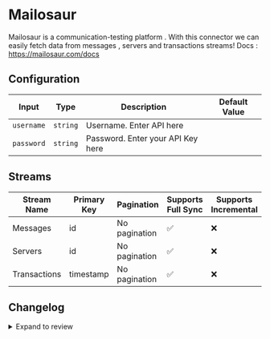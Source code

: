 # Mailosaur
Mailosaur is a communication-testing platform .
With this connector we can easily fetch data from messages , servers and transactions streams!
Docs : https://mailosaur.com/docs

## Configuration

| Input | Type | Description | Default Value |
|-------|------|-------------|---------------|
| `username` | `string` | Username. Enter API here |  |
| `password` | `string` | Password. Enter your API Key here |  |

## Streams
| Stream Name | Primary Key | Pagination | Supports Full Sync | Supports Incremental |
|-------------|-------------|------------|---------------------|----------------------|
| Messages | id | No pagination | ✅ |  ❌  |
| Servers | id | No pagination | ✅ |  ❌  |
| Transactions | timestamp | No pagination | ✅ |  ❌  |

## Changelog

<details>
  <summary>Expand to review</summary>

| Version          | Date              | Pull Request | Subject        |
|------------------|-------------------|--------------|----------------|
| 0.0.31 | 2025-08-23 | [65198](https://github.com/airbytehq/airbyte/pull/65198) | Update dependencies |
| 0.0.30 | 2025-08-09 | [64666](https://github.com/airbytehq/airbyte/pull/64666) | Update dependencies |
| 0.0.29 | 2025-08-02 | [64235](https://github.com/airbytehq/airbyte/pull/64235) | Update dependencies |
| 0.0.28 | 2025-07-26 | [63849](https://github.com/airbytehq/airbyte/pull/63849) | Update dependencies |
| 0.0.27 | 2025-07-19 | [63515](https://github.com/airbytehq/airbyte/pull/63515) | Update dependencies |
| 0.0.26 | 2025-07-12 | [63113](https://github.com/airbytehq/airbyte/pull/63113) | Update dependencies |
| 0.0.25 | 2025-07-05 | [62618](https://github.com/airbytehq/airbyte/pull/62618) | Update dependencies |
| 0.0.24 | 2025-06-21 | [61822](https://github.com/airbytehq/airbyte/pull/61822) | Update dependencies |
| 0.0.23 | 2025-06-14 | [61144](https://github.com/airbytehq/airbyte/pull/61144) | Update dependencies |
| 0.0.22 | 2025-05-24 | [60592](https://github.com/airbytehq/airbyte/pull/60592) | Update dependencies |
| 0.0.21 | 2025-05-10 | [59860](https://github.com/airbytehq/airbyte/pull/59860) | Update dependencies |
| 0.0.20 | 2025-05-03 | [58810](https://github.com/airbytehq/airbyte/pull/58810) | Update dependencies |
| 0.0.19 | 2025-04-19 | [58203](https://github.com/airbytehq/airbyte/pull/58203) | Update dependencies |
| 0.0.18 | 2025-04-12 | [57677](https://github.com/airbytehq/airbyte/pull/57677) | Update dependencies |
| 0.0.17 | 2025-04-05 | [57078](https://github.com/airbytehq/airbyte/pull/57078) | Update dependencies |
| 0.0.16 | 2025-03-29 | [56678](https://github.com/airbytehq/airbyte/pull/56678) | Update dependencies |
| 0.0.15 | 2025-03-22 | [56013](https://github.com/airbytehq/airbyte/pull/56013) | Update dependencies |
| 0.0.14 | 2025-03-08 | [55452](https://github.com/airbytehq/airbyte/pull/55452) | Update dependencies |
| 0.0.13 | 2025-03-01 | [54774](https://github.com/airbytehq/airbyte/pull/54774) | Update dependencies |
| 0.0.12 | 2025-02-22 | [54337](https://github.com/airbytehq/airbyte/pull/54337) | Update dependencies |
| 0.0.11 | 2025-02-15 | [53847](https://github.com/airbytehq/airbyte/pull/53847) | Update dependencies |
| 0.0.10 | 2025-02-08 | [53302](https://github.com/airbytehq/airbyte/pull/53302) | Update dependencies |
| 0.0.9 | 2025-02-01 | [52721](https://github.com/airbytehq/airbyte/pull/52721) | Update dependencies |
| 0.0.8 | 2025-01-25 | [52239](https://github.com/airbytehq/airbyte/pull/52239) | Update dependencies |
| 0.0.7 | 2025-01-18 | [51834](https://github.com/airbytehq/airbyte/pull/51834) | Update dependencies |
| 0.0.6 | 2025-01-11 | [51159](https://github.com/airbytehq/airbyte/pull/51159) | Update dependencies |
| 0.0.5 | 2024-12-28 | [50639](https://github.com/airbytehq/airbyte/pull/50639) | Update dependencies |
| 0.0.4 | 2024-12-21 | [50098](https://github.com/airbytehq/airbyte/pull/50098) | Update dependencies |
| 0.0.3 | 2024-12-14 | [49607](https://github.com/airbytehq/airbyte/pull/49607) | Update dependencies |
| 0.0.2 | 2024-12-12 | [49260](https://github.com/airbytehq/airbyte/pull/49260) | Update dependencies |
| 0.0.1 | 2024-11-04 | | Initial release by [@ombhardwajj](https://github.com/ombhardwajj) via Connector Builder |

</details>
